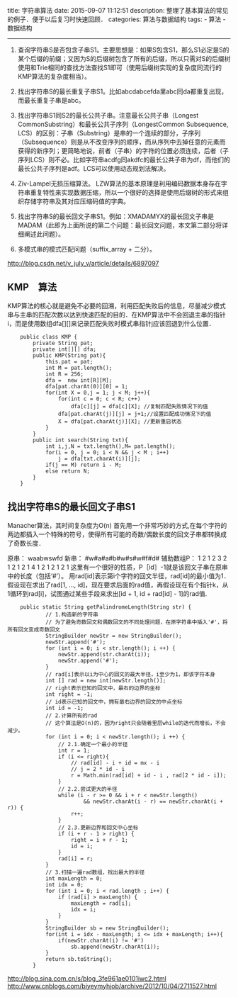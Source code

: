 title: 字符串算法
date: 2015-09-07 11:12:51
description: 整理了基本算法的常见的例子．便于以后复习时快速回顾．
categories: 算法与数据结构
tags:
    - 算法
    - 数据结构
    
---

1) 查询字符串S是否包含子串S1。主要思想是：如果S包含S1，那么S1必定是S的某个后缀的前缀；又因为S的后缀树包含了所有的后缀，所以只需对S的后缀树使用和Trie相同的查找方法查找S1即可（使用后缀树实现的复杂度同流行的KMP算法的复杂度相当）。 

2) 找出字符串S的最长重复子串S1。比如abcdabcefda里abc同da都重复出现，而最长重复子串是abc。 

3) 找出字符串S1同S2的最长公共子串。注意最长公共子串（Longest CommonSubstring）和最长公共子序列（LongestCommon Subsequence, LCS）的区别：子串（Substring）是串的一个连续的部分，子序列（Subsequence）则是从不改变序列的顺序，而从序列中去掉任意的元素而获得的新序列；更简略地说，前者（子串）的字符的位置必须连续，后者（子序列LCS）则不必。比如字符串acdfg同akdfc的最长公共子串为df，而他们的最长公共子序列是adf。LCS可以使用动态规划法解决。

4) Ziv-Lampel无损压缩算法。 LZW算法的基本原理是利用编码数据本身存在字符串重复特性来实现数据压缩，所以一个很好的选择是使用后缀树的形式来组织存储字符串及其对应压缩码值的字典。

5) 找出字符串S的最长回文子串S1。例如：XMADAMYX的最长回文子串是MADAM（此即为上面所说的第二个问题：最长回文问题，本文第二部分将详细阐述此问题）。

6) 多模式串的模式匹配问题（suffix_array + 二分）。


http://blog.csdn.net/v_july_v/article/details/6897097

## KMP　算法
KMP算法的核心就是避免不必要的回溯，利用匹配失败后的信息，尽量减少模式串与主串的匹配次数以达到快速匹配的目的．在KMP算法中不会回退主串的指针i，而是使用数组dfa[][]来记录匹配失败时模式串指针j应该回退到什么位置．
```
	public class KMP {
		private String pat;
		private int[][] dfa;
		public KMP(String pat){
			this.pat = pat;
			int M = pat.length();
			int R = 256;
			dfa =  new int[R][M];
			dfa[pat.charAt(0)][0] = 1;
			for(int X = 0,j = 1; j < M; j++){
				for(int c = 0; c < R; c++)
					dfa[c][j] = dfa[c][X]; //复制匹配失败情况下的值
				dfa[pat.charAt(j)][j] = j+1;//设置匹配成功情况下的值
				X = dfa[pat.charAt(j)][X]; //更新重启状态
			}
		}
		public int search(String txt){
			int i,j,N = txt.length(),M= pat.length();
			for(i = 0, j = 0; i < N && j < M ; i++)
				j = dfa[txt.charAt(i)][j];
			if(j == M) return i - M;
			else return N;
		}
	}
```

## 找出字符串S的最长回文子串S1
Manacher算法，其时间复杂度为O(n)
首先用一个非常巧妙的方式,在每个字符的两边都插入一个特殊的符号，使得所有可能的奇数/偶数长度的回文子串都转换成了奇数长度．

原串：    waabwswfd
新串：   #w#a#a#b#w#s#w#f#d#
辅助数组P：  1 2 1 2 3 2 1 2 1 2 1 4 1 2 1 2 1 2 1
这里有一个很好的性质，P［id］-1就是该回文子串在原串中的长度（包括‘#’）。
用rad[id]表示第i个字符的回文半径，rad[id]的最小值为1．　假设现在求出了rad[1, ..., id]，现在要求后面的rad值，再假设现在有个指针k，从1循环到rad[i]，试图通过某些手段来求出[id + 1, id + rad[id] - 1]的rad值.

```
	public static String getPalindromeLength(String str) {
	        // 1.构造新的字符串
	        // 为了避免奇数回文和偶数回文的不同处理问题，在原字符串中插入'#'，将所有回文变成奇数回文
	        StringBuilder newStr = new StringBuilder();
	        newStr.append('#');
	        for (int i = 0; i < str.length(); i ++) {
	            newStr.append(str.charAt(i));
	            newStr.append('#');
	        }
	        // rad[i]表示以i为中心的回文的最大半径，i至少为1，即该字符本身
	        int [] rad = new int[newStr.length()];
	        // right表示已知的回文中，最右的边界的坐标
	        int right = -1;
	        // id表示已知的回文中，拥有最右边界的回文的中点坐标
	        int id = -1;
	        // 2.计算所有的rad
	        // 这个算法是O(n)的，因为right只会随着里层while的迭代而增长，不会减少。
	        for (int i = 0; i < newStr.length(); i ++) {
	            // 2.1.确定一个最小的半径
	            int r = 1;
	            if (i <= right){
	            	// rad[id] - i + id = mx - i
	            	// j = 2 * id - i 
	                r = Math.min(rad[id] + id - i , rad[2 * id - i]);
	            }
	            // 2.2.尝试更大的半径
	            while (i - r >= 0 && i + r < newStr.length() 
	            		&& newStr.charAt(i - r) == newStr.charAt(i + r)) {
	                r++;
	            }
	            // 2.3.更新边界和回文中心坐标
	            if (i + r - 1 > right) {
	                right = i + r - 1;
	                id = i;
	            }
	            rad[i] = r;
	        }
	        // 3.扫描一遍rad数组，找出最大的半径
	        int maxLength = 0;
	        int idx = 0;
	        for (int i = 0; i < rad.length ; i++) {
	            if (rad[i] > maxLength) {
	                maxLength = rad[i];
	                idx = i;
	            }
	        }
	        StringBuilder sb = new StringBuilder();
	        for(int i = idx - maxLength; i <= idx + maxLength; i++){
	        	if(newStr.charAt(i) != '#')
	        		sb.append(newStr.charAt(i));
	        }
	        return sb.toString();
	    }

```

http://blog.sina.com.cn/s/blog_3fe961ae0101iwc2.html
http://www.cnblogs.com/biyeymyhjob/archive/2012/10/04/2711527.html







